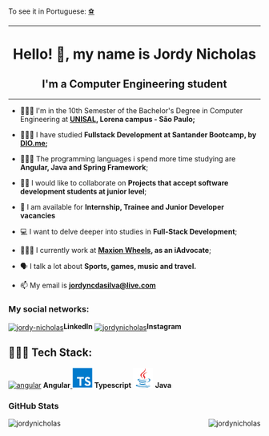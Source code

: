 To see it in Portuguese: [⚽​](https://github.com/JordyNicholas/jordynicholas/blob/main/README.md)
___

<h1 align="center">Hello! 👋, my name is Jordy Nicholas</h1>
<h2 align="center">I'm a Computer Engineering student</h2>

___

- 🧑🏾‍🎓​ I'm in the 10th Semester of the Bachelor's Degree in Computer Engineering at **[UNISAL](https://unisal.br), Lorena campus - São Paulo;**

- 👨🏽‍🎓​ I have studied **Fullstack Development at Santander Bootcamp, by [DIO.me](https://web.dio.me/track/bf7abb82-1324-4074-9949-f474a1a911fe);**

- ​👨🏽‍💻​​ The programming languages i spend more time studying are **Angular, Java and Spring Framework**;

- 🤝🏼​ I would like to collaborate on **Projects that accept software development students at junior level**;

- 💬 I am available for **Internship, Trainee and Junior Developer vacancies**

- 💻​ I want to delve deeper into studies in **Full-Stack Development**;

- 🧑🏽‍🏭​ I currently work at **[Maxion Wheels](https://www.maxionwheels.com), as an iAdvocate**;

- 🗣️​ I talk a lot about **Sports, games, music and travel.**

  

- 📫 My email is **jordyncdasilva@live.com**
  
<h3  align="left">My social networks: </h3>

<p  align="left">

<a  href="https://linkedin.com/in/jordy-nicholas"  target="blank"><img  align="center"  src="https://raw.githubusercontent.com/rahuldkjain/github-profile-readme-generator/master/src/images/icons/Social/linked-in-alt.svg"  alt="jordy-nicholas"  height="30"  width="40"  /></a>**LinkedIn** <a  href="https://instagram.com/jordynicholas"  target="blank"><img  align="center"  src="https://raw.githubusercontent.com/rahuldkjain/github-profile-readme-generator/master/src/images/icons/Social/instagram.svg"  alt="jordynicholas"  height="30"  width="40"  /></a>**Instagram**

</p>

<h2  align="left"> 👨🏾‍💻​ Tech Stack:</h1>

<a  href="https://angular.io"  target="_blank"  rel="noreferrer"><img  src="https://angular.io/assets/images/logos/angular/angular.svg"  alt="angular"  width="40"  height="40"/></a>		**Angular**<a  href="https://www.typescriptlang.org/"  target="_blank"  rel="noreferrer">  <img  src="https://raw.githubusercontent.com/devicons/devicon/master/icons/typescript/typescript-original.svg"  alt="typescript"  width="40"  height="40"/></a>	**Typescript**	<a  href="https://www.java.com"  target="_blank"  rel="noreferrer">  <img src="https://raw.githubusercontent.com/devicons/devicon/master/icons/java/java-original.svg"  alt="java"  width="40"  height="40"/></a>  **Java**

  

<h3  align="left">GitHub Stats</h3>

<p><img  align="left"  src="https://github-readme-stats.vercel.app/api/top-langs?username=jordynicholas&show_icons=true&locale=en&layout=compact"  alt="jordynicholas"  /></p>

<p>&nbsp;<img  align="right"  src="https://github-readme-stats.vercel.app/api?username=jordynicholas&show_icons=true&locale=en"  alt="jordynicholas"  /></p>
